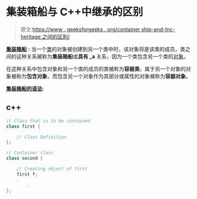 # 集装箱船与 C++中继承的区别

> 原文:[https://www . geeksforgeeks . org/container ship-and-Inc-heritage 之间的区别/](https://www.geeksforgeeks.org/difference-between-containership-and-inheritance-in-c/)

[**集装箱船**](https://www.geeksforgeeks.org/containership-in-c/) **:** 当一个[类](https://www.geeksforgeeks.org/c-classes-and-objects/)的对象被创建到另一个类中时，该对象将是该类的成员，类之间的这种关系被称为**集装箱船**或**具有 _a** 关系，因为一个类包含另一个类的[对象](https://www.geeksforgeeks.org/c-classes-and-objects/)。

在这种关系中包含对象和另一个类的成员的类被称为**容器类**，属于另一个对象的对象被称为**包含对象**，而包含另一个对象作为其部分或属性的对象被称为**容器对象**。

**<u>集装箱船的语法</u>:**

## c++

```cpp
// Class that is to be contained
class first {

    // Class Definition
};

// Container class
class second {

    // Creating object of first
    first f;
    .
        .
};
```